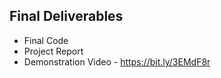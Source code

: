 ## Final Deliverables
- Final Code
- Project Report 
- Demonstration Video - https://bit.ly/3EMdF8r
